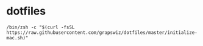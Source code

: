 # dotfiles

```
/bin/zsh -c "$(curl -fsSL https://raw.githubusercontent.com/grapswiz/dotfiles/master/initialize-mac.sh)"
```
